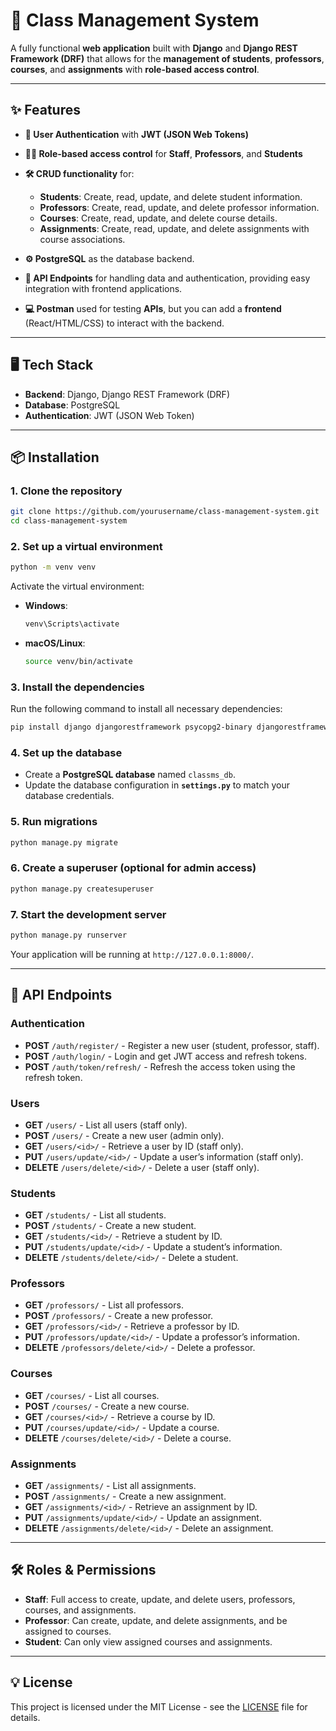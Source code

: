 # 🚀 **Class Management System**

A fully functional **web application** built with **Django** and **Django REST Framework (DRF)** that allows for the **management of students**, **professors**, **courses**, and **assignments** with **role-based access control**.

---

## ✨ **Features**

* **🔐 User Authentication** with **JWT (JSON Web Tokens)**
* **👩‍🏫 Role-based access control** for **Staff**, **Professors**, and **Students**
* **🛠 CRUD functionality** for:

  * **Students**: Create, read, update, and delete student information.
  * **Professors**: Create, read, update, and delete professor information.
  * **Courses**: Create, read, update, and delete course details.
  * **Assignments**: Create, read, update, and delete assignments with course associations.
* **⚙️ PostgreSQL** as the database backend.
* **📡 API Endpoints** for handling data and authentication, providing easy integration with frontend applications.
* **💻 Postman** used for testing **APIs**, but you can add a **frontend** (React/HTML/CSS) to interact with the backend.
---

## 🖥️ **Tech Stack**

* **Backend**: Django, Django REST Framework (DRF)
* **Database**: PostgreSQL
* **Authentication**: JWT (JSON Web Token)
---

## 📦 **Installation**

### 1. Clone the repository

```bash
git clone https://github.com/yourusername/class-management-system.git
cd class-management-system
```

### 2. Set up a virtual environment

```bash
python -m venv venv
```

Activate the virtual environment:

* **Windows**:

  ```bash
  venv\Scripts\activate
  ```
* **macOS/Linux**:

  ```bash
  source venv/bin/activate
  ```

### 3. Install the dependencies

Run the following command to install all necessary dependencies:

```bash
pip install django djangorestframework psycopg2-binary djangorestframework-simplejwt
```

### 4. Set up the database

* Create a **PostgreSQL database** named `classms_db`.
* Update the database configuration in **`settings.py`** to match your database credentials.

### 5. Run migrations

```bash
python manage.py migrate
```

### 6. Create a superuser (optional for admin access)

```bash
python manage.py createsuperuser
```

### 7. Start the development server

```bash
python manage.py runserver
```

Your application will be running at `http://127.0.0.1:8000/`.

---

## 📡 **API Endpoints**

### **Authentication**

* **POST** `/auth/register/` - Register a new user (student, professor, staff).
* **POST** `/auth/login/` - Login and get JWT access and refresh tokens.
* **POST** `/auth/token/refresh/` - Refresh the access token using the refresh token.

### **Users**

* **GET** `/users/` - List all users (staff only).
* **POST** `/users/` - Create a new user (admin only).
* **GET** `/users/<id>/` - Retrieve a user by ID (staff only).
* **PUT** `/users/update/<id>/` - Update a user’s information (staff only).
* **DELETE** `/users/delete/<id>/` - Delete a user (staff only).

### **Students**

* **GET** `/students/` - List all students.
* **POST** `/students/` - Create a new student.
* **GET** `/students/<id>/` - Retrieve a student by ID.
* **PUT** `/students/update/<id>/` - Update a student’s information.
* **DELETE** `/students/delete/<id>/` - Delete a student.

### **Professors**

* **GET** `/professors/` - List all professors.
* **POST** `/professors/` - Create a new professor.
* **GET** `/professors/<id>/` - Retrieve a professor by ID.
* **PUT** `/professors/update/<id>/` - Update a professor’s information.
* **DELETE** `/professors/delete/<id>/` - Delete a professor.

### **Courses**

* **GET** `/courses/` - List all courses.
* **POST** `/courses/` - Create a new course.
* **GET** `/courses/<id>/` - Retrieve a course by ID.
* **PUT** `/courses/update/<id>/` - Update a course.
* **DELETE** `/courses/delete/<id>/` - Delete a course.

### **Assignments**

* **GET** `/assignments/` - List all assignments.
* **POST** `/assignments/` - Create a new assignment.
* **GET** `/assignments/<id>/` - Retrieve an assignment by ID.
* **PUT** `/assignments/update/<id>/` - Update an assignment.
* **DELETE** `/assignments/delete/<id>/` - Delete an assignment.

---

## 🛠️ **Roles & Permissions**

* **Staff**: Full access to create, update, and delete users, professors, courses, and assignments.
* **Professor**: Can create, update, and delete assignments, and be assigned to courses.
* **Student**: Can only view assigned courses and assignments.

---

## 💡 **License**

This project is licensed under the MIT License - see the [LICENSE](LICENSE) file for details.

